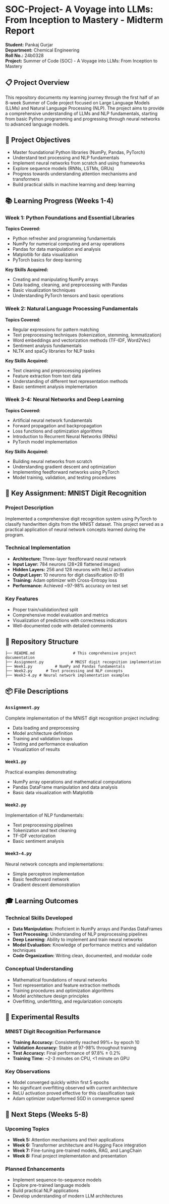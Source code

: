 # SOC-Project- A Voyage into LLMs: From Inception to Mastery - Midterm Report

**Student:** Pankaj Gurjar  
**Department:** Chemical Engineering  
**Roll No.:**  24b0328                                                                                                                             
**Project:** Summer of Code (SOC) - A Voyage into LLMs: From Inception to Mastery

## 📋 Project Overview

This repository documents my learning journey through the first half of an 8-week Summer of Code project focused on Large Language Models (LLMs) and Natural Language Processing (NLP). The project aims to provide a comprehensive understanding of LLMs and NLP fundamentals, starting from basic Python programming and progressing through neural networks to advanced language models.

## 🎯 Project Objectives

- Master foundational Python libraries (NumPy, Pandas, PyTorch)
- Understand text processing and NLP fundamentals
- Implement neural networks from scratch and using frameworks
- Explore sequence models (RNNs, LSTMs, GRUs)
- Progress towards understanding attention mechanisms and transformers
- Build practical skills in machine learning and deep learning

## 📚 Learning Progress (Weeks 1-4)

### Week 1: Python Foundations and Essential Libraries
**Topics Covered:**
- Python refresher and programming fundamentals
- NumPy for numerical computing and array operations
- Pandas for data manipulation and analysis
- Matplotlib for data visualization
- PyTorch basics for deep learning

**Key Skills Acquired:**
- Creating and manipulating NumPy arrays
- Data loading, cleaning, and preprocessing with Pandas
- Basic visualization techniques
- Understanding PyTorch tensors and basic operations

### Week 2: Natural Language Processing Fundamentals
**Topics Covered:**
- Regular expressions for pattern matching
- Text preprocessing techniques (tokenization, stemming, lemmatization)
- Word embeddings and vectorization methods (TF-IDF, Word2Vec)
- Sentiment analysis fundamentals
- NLTK and spaCy libraries for NLP tasks

**Key Skills Acquired:**
- Text cleaning and preprocessing pipelines
- Feature extraction from text data
- Understanding of different text representation methods
- Basic sentiment analysis implementation

### Week 3-4: Neural Networks and Deep Learning
**Topics Covered:**
- Artificial neural network fundamentals
- Forward propagation and backpropagation
- Loss functions and optimization algorithms
- Introduction to Recurrent Neural Networks (RNNs)
- PyTorch model implementation

**Key Skills Acquired:**
- Building neural networks from scratch
- Understanding gradient descent and optimization
- Implementing feedforward networks using PyTorch
- Model training, validation, and testing procedures

## 🚀 Key Assignment: MNIST Digit Recognition

### Project Description
Implemented a comprehensive digit recognition system using PyTorch to classify handwritten digits from the MNIST dataset. This project served as a practical application of neural network concepts learned during the program.

### Technical Implementation
- **Architecture:** Three-layer feedforward neural network
- **Input Layer:** 784 neurons (28×28 flattened images)
- **Hidden Layers:** 256 and 128 neurons with ReLU activation
- **Output Layer:** 10 neurons for digit classification (0-9)
- **Training:** Adam optimizer with Cross-Entropy loss
- **Performance:** Achieved ~97-98% accuracy on test set

### Key Features
- Proper train/validation/test split 
- Comprehensive model evaluation and metrics
- Visualization of predictions with correctness indicators
- Well-documented code with detailed comments

## 📁 Repository Structure

```
├── README.md                 # This comprehensive project documentation
├── Assignment.py            # MNIST digit recognition implementation
├── Week1.py          # NumPy and Pandas fundamentals
├── Week2.py      # Text processing and NLP concepts
├── Week3-4.py # Neural network implementation examples
```

## 📦 File Descriptions

### `Assignment.py`
Complete implementation of the MNIST digit recognition project including:
- Data loading and preprocessing
- Model architecture definition
- Training and validation loops
- Testing and performance evaluation
- Visualization of results

### `Week1.py`
Practical examples demonstrating:
- NumPy array operations and mathematical computations
- Pandas DataFrame manipulation and data analysis
- Basic data visualization with Matplotlib

### `Week2.py`
Implementation of NLP fundamentals:
- Text preprocessing pipelines
- Tokenization and text cleaning
- TF-IDF vectorization
- Basic sentiment analysis

### `Week3-4.py`
Neural network concepts and implementations:
- Simple perceptron implementation
- Basic feedforward network
- Gradient descent demonstration



## 🎓 Learning Outcomes

### Technical Skills Developed
- **Data Manipulation:** Proficient in NumPy arrays and Pandas DataFrames
- **Text Processing:** Understanding of NLP preprocessing pipelines
- **Deep Learning:** Ability to implement and train neural networks
- **Model Evaluation:** Knowledge of performance metrics and validation techniques
- **Code Organization:** Writing clean, documented, and modular code

### Conceptual Understanding
- Mathematical foundations of neural networks
- Text representation and feature extraction methods
- Training procedures and optimization algorithms
- Model architecture design principles
- Overfitting, underfitting, and regularization concepts

## 🔬 Experimental Results

### MNIST Digit Recognition Performance
- **Training Accuracy:** Consistently reached 99%+ by epoch 10
- **Validation Accuracy:** Stable at 97-98% throughout training
- **Test Accuracy:** Final performance of 97.8% ± 0.2%
- **Training Time:** ~2-3 minutes on CPU, <1 minute on GPU

### Key Observations
- Model converged quickly within first 5 epochs
- No significant overfitting observed with current architecture
- ReLU activation proved effective for this classification task
- Adam optimizer outperformed SGD in convergence speed

## 🔄 Next Steps (Weeks 5-8)

### Upcoming Topics
- **Week 5:** Attention mechanisms and their applications
- **Week 6:** Transformer architecture and Hugging Face integration
- **Week 7:** Fine-tuning pre-trained models, RAG, and LangChain
- **Week 8:** Final project implementation and presentation

### Planned Enhancements
- Implement sequence-to-sequence models
- Explore pre-trained language models
- Build practical NLP applications
- Develop understanding of modern LLM architectures



